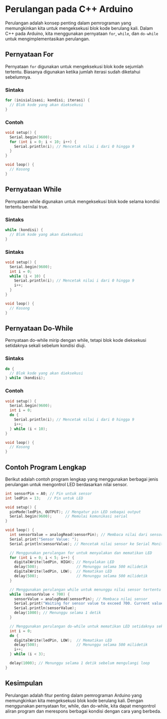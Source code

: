# Perulangan pada C++ Arduino

Perulangan adalah konsep penting dalam pemrograman yang memungkinkan kita untuk mengeksekusi blok kode berulang kali. Dalam C++ pada Arduino, kita menggunakan pernyataan `for`, `while`, dan `do-while` untuk mengimplementasikan perulangan.

## Pernyataan For

Pernyataan `for` digunakan untuk mengeksekusi blok kode sejumlah tertentu. Biasanya digunakan ketika jumlah iterasi sudah diketahui sebelumnya.

### Sintaks

```cpp
for (inisialisasi; kondisi; iterasi) {
  // Blok kode yang akan dieksekusi
}
```

### Contoh

```cpp
void setup() {
  Serial.begin(9600);
  for (int i = 0; i < 10; i++) {
    Serial.println(i); // Mencetak nilai i dari 0 hingga 9
  }
}

void loop() {
  // Kosong
}
```
## Pernyataan While

Pernyataan while digunakan untuk mengeksekusi blok kode selama kondisi tertentu bernilai true.

### Sintaks

```cpp
while (kondisi) {
  // Blok kode yang akan dieksekusi
}
```

### Sintaks

```cpp
void setup() {
  Serial.begin(9600);
  int i = 0;
  while (i < 10) {
    Serial.println(i); // Mencetak nilai i dari 0 hingga 9
    i++;
  }
}

void loop() {
  // Kosong
}
```

## Pernyataan Do-While

Pernyataan do-while mirip dengan while, tetapi blok kode dieksekusi setidaknya sekali sebelum kondisi diuji.

### Sintaks

```cpp
do {
  // Blok kode yang akan dieksekusi
} while (kondisi);
```

### Contoh

```cpp
void setup() {
  Serial.begin(9600);
  int i = 0;
  do {
    Serial.println(i); // Mencetak nilai i dari 0 hingga 9
    i++;
  } while (i < 10);
}

void loop() {
  // Kosong
}
```

## Contoh Program Lengkap

Berikut adalah contoh program lengkap yang menggunakan berbagai jenis perulangan untuk mengontrol LED berdasarkan nilai sensor.

```cpp
int sensorPin = A0; // Pin untuk sensor
int ledPin = 13;   // Pin untuk LED

void setup() {
  pinMode(ledPin, OUTPUT); // Mengatur pin LED sebagai output
  Serial.begin(9600);      // Memulai komunikasi serial
}

void loop() {
  int sensorValue = analogRead(sensorPin); // Membaca nilai dari sensor
  Serial.print("Sensor Value: ");
  Serial.println(sensorValue); // Mencetak nilai sensor ke Serial Monitor

  // Menggunakan perulangan for untuk menyalakan dan mematikan LED
  for (int i = 0; i < 5; i++) {
    digitalWrite(ledPin, HIGH); // Menyalakan LED
    delay(500);                 // Menunggu selama 500 milidetik
    digitalWrite(ledPin, LOW);  // Mematikan LED
    delay(500);                 // Menunggu selama 500 milidetik
  }

  // Menggunakan perulangan while untuk menunggu nilai sensor tertentu
  while (sensorValue < 700) {
    sensorValue = analogRead(sensorPin); // Membaca nilai sensor
    Serial.print("Waiting for sensor value to exceed 700. Current value: ");
    Serial.println(sensorValue);
    delay(1000); // Menunggu selama 1 detik
  }

  // Menggunakan perulangan do-while untuk mematikan LED setidaknya sekali
  int i = 0;
  do {
    digitalWrite(ledPin, LOW);  // Mematikan LED
    delay(500);                 // Menunggu selama 500 milidetik
    i++;
  } while (i < 3);

  delay(1000); // Menunggu selama 1 detik sebelum mengulangi loop
}
```

## Kesimpulan

Perulangan adalah fitur penting dalam pemrograman Arduino yang memungkinkan kita mengeksekusi blok kode berulang kali. Dengan menggunakan pernyataan for, while, dan do-while, kita dapat mengontrol aliran program dan merespons berbagai kondisi dengan cara yang berbeda.